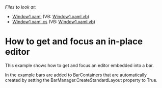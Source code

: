 <!-- default file list -->
*Files to look at*:

* [Window1.xaml](./CS/FocusEditorEx/Window1.xaml) (VB: [Window1.xaml.vb](./VB/FocusEditorEx/Window1.xaml.vb))
* [Window1.xaml.cs](./CS/FocusEditorEx/Window1.xaml.cs) (VB: [Window1.xaml.vb](./VB/FocusEditorEx/Window1.xaml.vb))
<!-- default file list end -->
# How to get and focus an in-place editor


<p>This example shows how to get and focus an editor embedded into a bar. </p><p>In the example bars are added to BarContainers that are automatically created by setting the BarManager.CreateStandardLayout property to True.</p>

<br/>



